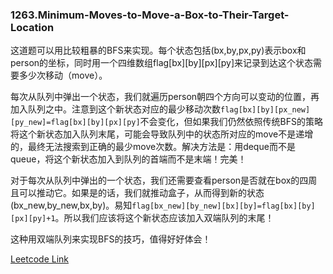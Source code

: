 ### 1263.Minimum-Moves-to-Move-a-Box-to-Their-Target-Location

这道题可以用比较粗暴的BFS来实现。每个状态包括(bx,by,px,py)表示box和person的坐标，同时用一个四维数组flag[bx][by][px][py]来记录到达这个状态需要多少次移动（move）。

每次从队列中弹出一个状态，我们就遍历person朝四个方向可以变动的位置，再加入队列之中。注意到这个新状态对应的最少移动次数```flag[bx][by][px_new][py_new]=flag[bx][by][px][py]```不会变化，但如果我们仍然依照传统BFS的策略将这个新状态加入队列末尾，可能会导致队列中的状态所对应的move不是递增的，最终无法搜索到正确的最少move次数。解决方法是：用deque而不是queue，将这个新状态加入到队列的首端而不是末端！完美！

对于每次从队列中弹出的一个状态，我们还需要查看person是否就在box的四周且可以推动它。如果是的话，我们就推动盒子，从而得到新的状态(bx_new,by_new,bx,by)。易知```flag[bx_new][by_new][bx][by]=flag[bx][by][px][py]+1```。所以我们应该将这个新状态应该加入双端队列的末尾！

这种用双端队列来实现BFS的技巧，值得好好体会！


[Leetcode Link](https://leetcode.com/problems/minimum-moves-to-move-a-box-to-their-target-location)
